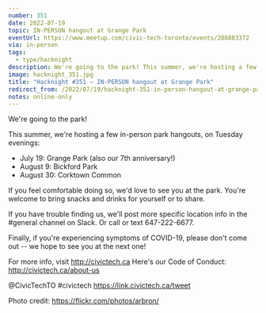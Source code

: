 ```yaml
---
number: 351
date: 2022-07-19
topic: IN-PERSON hangout at Grange Park
eventUrl: https://www.meetup.com/civic-tech-toronto/events/286883372
via: in-person
tags:
  - type/hacknight
description: We're going to the park! This summer, we're hosting a few in-person park hangouts, on Tuesday evenings.
image: hacknight_351.jpg
title: "Hacknight #351 – IN-PERSON hangout at Grange Park"
redirect_from: /2022/07/19/hacknight-351-in-person-hangout-at-grange-park/
notes: online-only
---
```


We're going to the park!

This summer, we're hosting a few in-person park hangouts, on Tuesday evenings:

* July 19: Grange Park (also our 7th anniversary!)
* August 9: Bickford Park
* August 30: Corktown Common

If you feel comfortable doing so, we'd love to see you at the park. You're welcome to bring snacks and drinks for yourself or to share.

If you have trouble finding us, we'll post more specific location info in the \#general channel on Slack. Or call or text 647-222-6677.

Finally, if you're experiencing symptoms of COVID-19, please don't come out -- we hope to see you at the next one!

For more info, visit http://civictech.ca
Here's our Code of Conduct: http://civictech.ca/about-us

@CivicTechTO \#civictech
https://link.civictech.ca/tweet

Photo credit: https://flickr.com/photos/arbron/